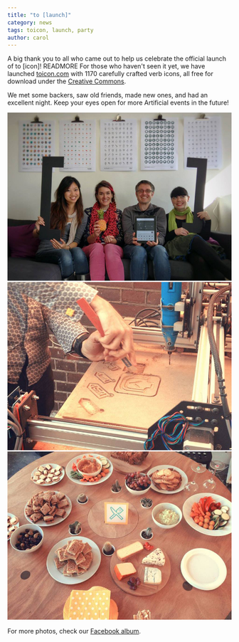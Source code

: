 ```yaml
---
title: "to [launch]"
category: news
tags: toicon, launch, party
author: carol
---
```


A big thank you to all who came out to help us celebrate the official launch of to \[icon\]! READMORE For those who haven't seen it yet, we have launched [toicon.com](http://www.toicon.com) with 1170 carefully crafted verb icons, all free for download under the [Creative Commons](http://www.toicon.com/license). 

We met some backers, saw old friends, made new ones, and had an excellent night. Keep your eyes open for more Artificial events in the future! 

![to icon launch party](09-12-launchparty/team.png)
![to icon launch party](09-12-launchparty/coasters.png)
![to icon launch party](09-12-launchparty/food.png)


For more photos, check our [Facebook album](https://www.facebook.com/media/set/?set=a.711119258963005.1073741830.491899650884968&type=1).